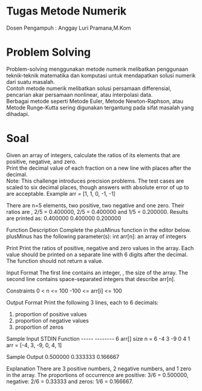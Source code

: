 # Tugas Metode Numerik
Dosen Pengampuh : Anggay Luri Pramana,M.Kom

# Problem Solving
Problem-solving menggunakan metode numerik melibatkan penggunaan teknik-teknik matematika dan komputasi untuk mendapatkan solusi numerik dari suatu masalah.<br>
Contoh metode numerik melibatkan solusi persamaan differensial, pencarian akar persamaan nonlinear, atau interpolasi data. <br>
Berbagai metode seperti Metode Euler, Metode Newton-Raphson, atau Metode Runge-Kutta sering digunakan tergantung pada sifat masalah yang dihadapi.<br>

# Soal
Given an array of integers, calculate the ratios of its elements that are positive, negative, and zero.<br>
Print the decimal value of each fraction on a new line with  places after the decimal.<br>
Note: This challenge introduces precision problems. The test cases are scaled to six decimal places, though answers with absolute error of up to  are acceptable.
Example
    arr = [1, 1, 0, -1, -1]

There are  n=5 elements, two positive, two negative and one zero. Their ratios are ,  2/5 = 0.400000, 2/5 = 0.400000  and 1/5 = 0.200000. Results are printed as:
    0.400000
    0.400000
    0.200000

Function Description
Complete the plusMinus function in the editor below.
plusMinus has the following parameter(s):
int arr[n]: an array of integers

Print
Print the ratios of positive, negative and zero values in the array. Each value should be printed on a separate line with 6 digits after the decimal. The function should not return a value.

Input Format
The first line contains an integer, , the size of the array.
The second line contains  space-separated integers that describe arr[n].

Constraints
    0 < n <= 100
    -100 <= arr[i] <= 100

Output Format
Print the following 3 lines, each to 6 decimals:
1. proportion of positive values
2. proportion of negative values
3. proportion of zeros

Sample Input
    STDIN           Function
    -----           --------
    6               arr[] size n = 6
    -4 3 -9 0 4 1   arr = [-4, 3, -9, 0, 4, 1]

Sample Output
    0.500000
    0.333333
    0.166667

Explanation
There are 3 positive numbers, 2 negative numbers, and 1 zero in the array.
The proportions of occurrence are positive: 3/6 = 0.500000, negative: 2/6 = 0.33333 and zeros: 1/6 = 0.166667.

